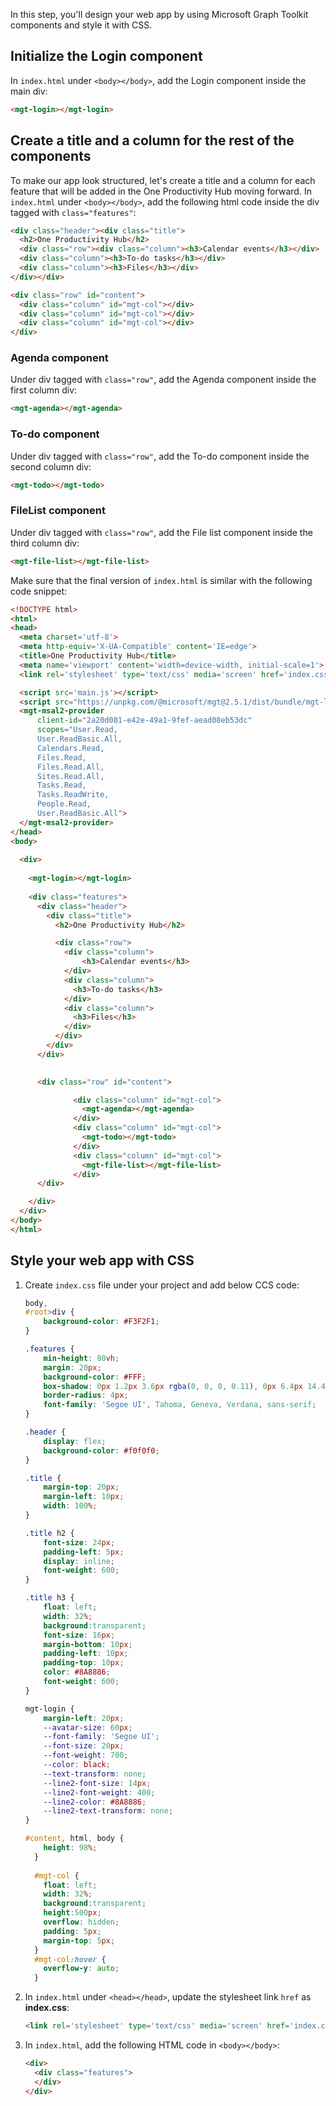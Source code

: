 In this step, you'll design your web app by using Microsoft Graph Toolkit components and style it with CSS.

## Initialize the Login component

In `index.html` under `<body></body>`, add the Login component inside the main div:

  ```html
  <mgt-login></mgt-login>
   ```

## Create a title and a column for the rest of the components

To make our app look structured, let's create a title and a column for each feature that will be added in the One Productivity Hub moving forward. In `index.html` under `<body></body>`, add the following html code inside the div tagged with `class="features"`:

  ```HTML
  <div class="header"><div class="title">
    <h2>One Productivity Hub</h2>
    <div class="row"><div class="column"><h3>Calendar events</h3></div>
    <div class="column"><h3>To-do tasks</h3></div>
    <div class="column"><h3>Files</h3></div>
  </div></div>
  
  <div class="row" id="content">
    <div class="column" id="mgt-col"></div>
    <div class="column" id="mgt-col"></div>
    <div class="column" id="mgt-col"></div>
  </div>
  ```

### Agenda component

Under div tagged with `class="row"`, add the Agenda component inside the first column div:

  ```HTML
  <mgt-agenda></mgt-agenda>
  ```

### To-do component

Under div tagged with `class="row"`, add the To-do component inside the second column div:

  ```HTML
  <mgt-todo></mgt-todo>
  ```

### FileList component

Under div tagged with `class="row"`, add the File list component inside the third column div:

  ```HTML
  <mgt-file-list></mgt-file-list>
  ```

Make sure that the final version of `index.html` is similar with the following code snippet:

  ```html
  <!DOCTYPE html>
  <html>
  <head>
    <meta charset='utf-8'>
    <meta http-equiv='X-UA-Compatible' content='IE=edge'>
    <title>One Productivity Hub</title>
    <meta name='viewport' content='width=device-width, initial-scale=1'>
    <link rel='stylesheet' type='text/css' media='screen' href='index.css'>
  
    <script src='main.js'></script>
    <script src="https://unpkg.com/@microsoft/mgt@2.5.1/dist/bundle/mgt-loader.js"></script>
    <mgt-msal2-provider 
        client-id="2a20d081-e42e-49a1-9fef-aead08eb53dc"
        scopes="User.Read,
        User.ReadBasic.All,
        Calendars.Read,
        Files.Read,
        Files.Read.All,
        Sites.Read.All,
        Tasks.Read,
        Tasks.ReadWrite,
        People.Read,
        User.ReadBasic.All">    
    </mgt-msal2-provider>
  </head>
  <body>
      
    <div>
      
      <mgt-login></mgt-login>
    
      <div class="features">
        <div class="header">
          <div class="title">
            <h2>One Productivity Hub</h2>
  
            <div class="row">
              <div class="column">
                  <h3>Calendar events</h3>
              </div>
              <div class="column">
                <h3>To-do tasks</h3>
              </div>
              <div class="column">
                <h3>Files</h3>
              </div>
            </div>
          </div>
        </div>
  
      
        <div class="row" id="content">
  
                <div class="column" id="mgt-col">
                  <mgt-agenda></mgt-agenda>
                </div>
                <div class="column" id="mgt-col">
                  <mgt-todo></mgt-todo>
                </div>
                <div class="column" id="mgt-col">
                  <mgt-file-list></mgt-file-list>
                </div>
        </div>
  
      </div>
    </div>
  </body>
  </html>
  
  ```

## Style your web app with CSS

1. Create `index.css` file under your project and add below CCS code:

    ```css
    body,
    #root>div {
        background-color: #F3F2F1;
    }
    
    .features {
        min-height: 80vh;
        margin: 20px;
        background-color: #FFF;
        box-shadow: 0px 1.2px 3.6px rgba(0, 0, 0, 0.11), 0px 6.4px 14.4px rgba(0, 0, 0, 0.13);
        border-radius: 4px;
        font-family: 'Segoe UI', Tahoma, Geneva, Verdana, sans-serif;
    }
    
    .header {
        display: flex;
        background-color: #f0f0f0;
    }
    
    .title {
        margin-top: 20px;
        margin-left: 10px;
        width: 100%;
    }
    
    .title h2 {
        font-size: 24px;
        padding-left: 5px;
        display: inline;
        font-weight: 600;    
    }
    
    .title h3 {
        float: left;
        width: 32%;
        background:transparent;
        font-size: 16px;
        margin-bottom: 10px;
        padding-left: 10px;
        padding-top: 10px;
        color: #8A8886;
        font-weight: 600;
    }
    
    mgt-login {   
        margin-left: 20px;
        --avatar-size: 60px;
        --font-family: 'Segoe UI';
        --font-size: 20px;
        --font-weight: 700;
        --color: black;
        --text-transform: none;
        --line2-font-size: 14px;
        --line2-font-weight: 400;
        --line2-color: #8A8886;
        --line2-text-transform: none;
    }
    
    #content, html, body {
        height: 98%; 
      }
      
      #mgt-col {
        float: left;
        width: 32%;
        background:transparent;
        height:500px;
        overflow: hidden;
        padding: 5px;
        margin-top: 5px;
      }
      #mgt-col:hover {
        overflow-y: auto;
      }
    ```

1. In `index.html` under `<head></head>`, update the stylesheet link `href` as **index.css**:

    ```html
    <link rel='stylesheet' type='text/css' media='screen' href='index.css'>
    ```

1. In `index.html`, add the following HTML code in `<body></body>`:

    ```html
    <div>
      <div class="features">
      </div>
    </div>
    ```
